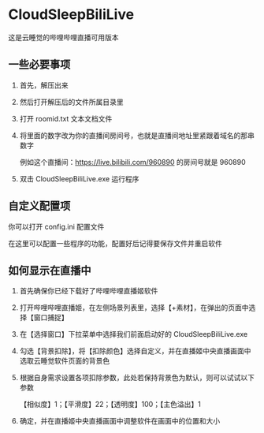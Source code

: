 # CloudSleepBiliLive

这是云睡觉的哔哩哔哩直播可用版本

## 一些必要事项

1. 首先，解压出来

2. 然后打开解压后的文件所属目录里

3. 打开 roomid.txt 文本文档文件

4. 将里面的数字改为你的直播间房间号，也就是直播间地址里紧跟着域名的那串数字
    
    例如这个直播间：https://live.bilibili.com/960890 的房间号就是 960890

5. 双击 CloudSleepBiliLive.exe 运行程序

## 自定义配置项

你可以打开 config.ini 配置文件

在这里可以配置一些程序的功能，配置好后记得要保存文件并重启软件

## 如何显示在直播中

1. 首先确保你已经下载好了哔哩哔哩直播姬软件

2. 打开哔哩哔哩直播姬，在左侧场景列表里，选择【+素材】，在弹出的页面中选择【窗口捕捉】

3. 在【选择窗口】下拉菜单中选择我们前面启动好的 CloudSleepBiliLive.exe

4. 勾选【背景扣除】，将【扣除颜色】选择自定义，并在直播姬中央直播画面中选取云睡觉软件页面的背景色

5. 根据自身需求设置各项扣除参数，此处若保持背景色为默认，则可以试试以下参数
    
    【相似度】1；【平滑度】22；【透明度】100；【主色溢出】1

6. 确定，并在直播姬中央直播画面中调整软件在画面中的位置和大小
